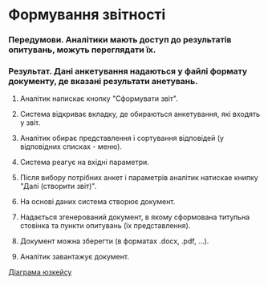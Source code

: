 # Формування звітності

### Передумови. Аналітики мають доступ до результатів опитувань, можуть переглядати їх.

### Результат. Дані анкетування надаються у файлі формату документу, де вказані результати анетувань.

1. Аналітик напискає кнопку "Сформувати звіт".

2. Система відкриває вкладку, де обираються анкетування, які входять у звіт.

3. Аналітик обирає представлення і сортування відповідей (у відповідних списках - меню).

4. Система реагує на вхідні параметри.

4. Після вибору потрібних анкет і параметрів аналітик натискае книпку "Далі (створити звіт)".

5. На основі даних система створює документ.

6. Надається згенерований документ, в якому сформована титульна стовінка та пункти опитувань (їх представлення).

7. Документ можна зберегти (в форматах .docx, .pdf, ...).

8. Аналітик завантажує документ.

[Діаграма юзкейсу](https://github.com/ip-85/System-Dynamics/blob/master/Doc/UMLDiagrams/scenarios/analyst/Diagrams/UC4%20-%20Reports%20Forming.md)
